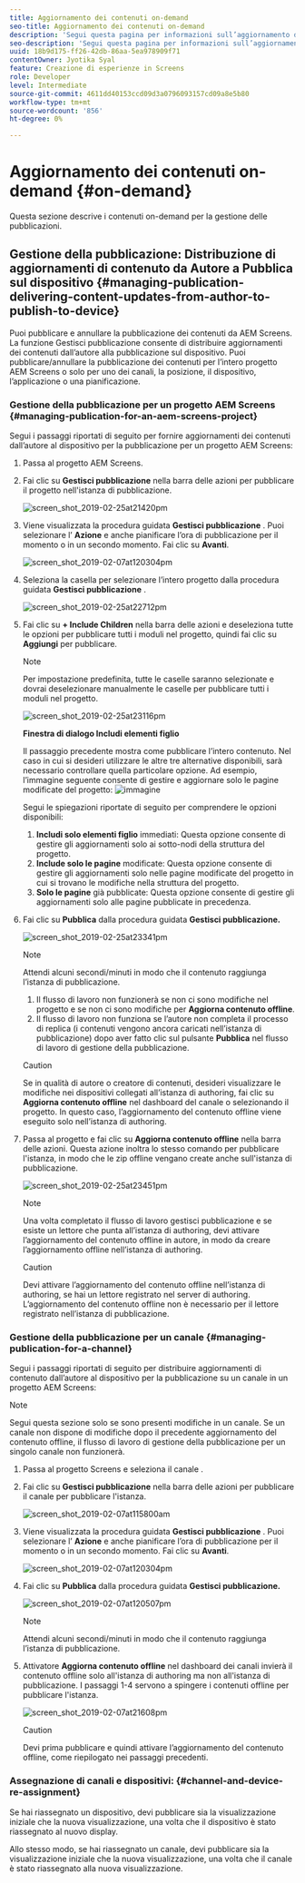 ```yaml
---
title: Aggiornamento dei contenuti on-demand
seo-title: Aggiornamento dei contenuti on-demand
description: 'Segui questa pagina per informazioni sull’aggiornamento dei contenuti on-demand.  '
seo-description: 'Segui questa pagina per informazioni sull’aggiornamento dei contenuti on-demand.  '
uuid: 18b9d175-ff26-42db-86aa-5ea978909f71
contentOwner: Jyotika Syal
feature: Creazione di esperienze in Screens
role: Developer
level: Intermediate
source-git-commit: 4611dd40153ccd09d3a0796093157cd09a8e5b80
workflow-type: tm+mt
source-wordcount: '856'
ht-degree: 0%

---
```



# Aggiornamento dei contenuti on-demand {#on-demand}

Questa sezione descrive i contenuti on-demand per la gestione delle pubblicazioni.

## Gestione della pubblicazione: Distribuzione di aggiornamenti di contenuto da Autore a Pubblica sul dispositivo {#managing-publication-delivering-content-updates-from-author-to-publish-to-device}

Puoi pubblicare e annullare la pubblicazione dei contenuti da AEM Screens. La funzione Gestisci pubblicazione consente di distribuire aggiornamenti dei contenuti dall’autore alla pubblicazione sul dispositivo. Puoi pubblicare/annullare la pubblicazione dei contenuti per l’intero progetto AEM Screens o solo per uno dei canali, la posizione, il dispositivo, l’applicazione o una pianificazione.

### Gestione della pubblicazione per un progetto AEM Screens {#managing-publication-for-an-aem-screens-project}

Segui i passaggi riportati di seguito per fornire aggiornamenti dei contenuti dall’autore al dispositivo per la pubblicazione per un progetto AEM Screens:

1. Passa al progetto AEM Screens.
1. Fai clic su **Gestisci pubblicazione** nella barra delle azioni per pubblicare il progetto nell&#39;istanza di pubblicazione.

   ![screen_shot_2019-02-25at21420pm](assets/screen_shot_2019-02-25at21420pm.png)

1. Viene visualizzata la procedura guidata **Gestisci pubblicazione** . Puoi selezionare l’ **Azione** e anche pianificare l’ora di pubblicazione per il momento o in un secondo momento. Fai clic su **Avanti**.

   ![screen_shot_2019-02-07at120304pm](assets/screen_shot_2019-02-07at120304pm.png)

1. Seleziona la casella per selezionare l’intero progetto dalla procedura guidata **Gestisci pubblicazione** .

   ![screen_shot_2019-02-25at22712pm](assets/screen_shot_2019-02-25at22712pm.png)

1. Fai clic su **+ Include Children** nella barra delle azioni e deseleziona tutte le opzioni per pubblicare tutti i moduli nel progetto, quindi fai clic su **Aggiungi** per pubblicare.

   >[!NOTE]
   >
   >Per impostazione predefinita, tutte le caselle saranno selezionate e dovrai deselezionare manualmente le caselle per pubblicare tutti i moduli nel progetto.

   ![screen_shot_2019-02-25at23116pm](assets/screen_shot_2019-02-25at23116pm.png)

   **Finestra di dialogo Includi elementi figlio**

   Il passaggio precedente mostra come pubblicare l’intero contenuto. Nel caso in cui si desideri utilizzare le altre tre alternative disponibili, sarà necessario controllare quella particolare opzione.
Ad esempio, l’immagine seguente consente di gestire e aggiornare solo le pagine modificate del progetto:
   ![immagine](assets/author-publish-manage.png)

   Segui le spiegazioni riportate di seguito per comprendere le opzioni disponibili:

   1. **Includi solo elementi figlio** immediati: Questa opzione consente di gestire gli aggiornamenti solo ai sotto-nodi della struttura del progetto.
   1. **Include solo le pagine** modificate: Questa opzione consente di gestire gli aggiornamenti solo nelle pagine modificate del progetto in cui si trovano le modifiche nella struttura del progetto.
   1. **Solo le pagine** già pubblicate: Questa opzione consente di gestire gli aggiornamenti solo alle pagine pubblicate in precedenza.


1. Fai clic su **Pubblica** dalla procedura guidata **Gestisci pubblicazione.**

   ![screen_shot_2019-02-25at23341pm](assets/screen_shot_2019-02-25at23341pm.png)

   >[!NOTE]
   >
   >Attendi alcuni secondi/minuti in modo che il contenuto raggiunga l’istanza di pubblicazione.
   >
   >
   >    1. Il flusso di lavoro non funzionerà se non ci sono modifiche nel progetto e se non ci sono modifiche per **Aggiorna contenuto offline**.
   >    1. Il flusso di lavoro non funziona se l’autore non completa il processo di replica (i contenuti vengono ancora caricati nell’istanza di pubblicazione) dopo aver fatto clic sul pulsante **Pubblica** nel flusso di lavoro di gestione della pubblicazione.


   >[!CAUTION]
   >Se in qualità di autore o creatore di contenuti, desideri visualizzare le modifiche nei dispositivi collegati all’istanza di authoring, fai clic su **Aggiorna contenuto offline** nel dashboard del canale o selezionando il progetto. In questo caso, l’aggiornamento del contenuto offline viene eseguito solo nell’istanza di authoring.

1. Passa al progetto e fai clic su **Aggiorna contenuto offline** nella barra delle azioni. Questa azione inoltra lo stesso comando per pubblicare l&#39;istanza, in modo che le zip offline vengano create anche sull&#39;istanza di pubblicazione.

   ![screen_shot_2019-02-25at23451pm](assets/screen_shot_2019-02-25at23451pm.png)


   >[!NOTE]
   >
   >Una volta completato il flusso di lavoro gestisci pubblicazione e se esiste un lettore che punta all’istanza di authoring, devi attivare l’aggiornamento del contenuto offline in autore, in modo da creare l’aggiornamento offline nell’istanza di authoring.

   >[!CAUTION]
   >
   >Devi attivare l’aggiornamento del contenuto offline nell’istanza di authoring, se hai un lettore registrato nel server di authoring. L’aggiornamento del contenuto offline non è necessario per il lettore registrato nell’istanza di pubblicazione.

### Gestione della pubblicazione per un canale {#managing-publication-for-a-channel}

Segui i passaggi riportati di seguito per distribuire aggiornamenti di contenuto dall’autore al dispositivo per la pubblicazione su un canale in un progetto AEM Screens:

>[!NOTE]
>
>Segui questa sezione solo se sono presenti modifiche in un canale. Se un canale non dispone di modifiche dopo il precedente aggiornamento del contenuto offline, il flusso di lavoro di gestione della pubblicazione per un singolo canale non funzionerà.

1. Passa al progetto Screens e seleziona il canale .
1. Fai clic su **Gestisci pubblicazione** nella barra delle azioni per pubblicare il canale per pubblicare l&#39;istanza.

   ![screen_shot_2019-02-07at115800am](assets/screen_shot_2019-02-07at115800am.png)

1. Viene visualizzata la procedura guidata **Gestisci pubblicazione** . Puoi selezionare l’ **Azione** e anche pianificare l’ora di pubblicazione per il momento o in un secondo momento. Fai clic su **Avanti**.

   ![screen_shot_2019-02-07at120304pm](assets/screen_shot_2019-02-07at120304pm.png)

1. Fai clic su **Pubblica** dalla procedura guidata **Gestisci pubblicazione.**

   ![screen_shot_2019-02-07at120507pm](assets/screen_shot_2019-02-07at120507pm.png)

   >[!NOTE]
   >
   >Attendi alcuni secondi/minuti in modo che il contenuto raggiunga l’istanza di pubblicazione.

1. Attivatore **Aggiorna contenuto offline** nel dashboard dei canali invierà il contenuto offline solo all&#39;istanza di authoring ma non all&#39;istanza di pubblicazione. I passaggi 1-4 servono a spingere i contenuti offline per pubblicare l&#39;istanza.

   ![screen_shot_2019-02-07at21608pm](assets/screen_shot_2019-02-07at21608pm.png)

   >[!CAUTION]
   >
   >Devi prima pubblicare e quindi attivare l’aggiornamento del contenuto offline, come riepilogato nei passaggi precedenti.

### Assegnazione di canali e dispositivi: {#channel-and-device-re-assignment}

Se hai riassegnato un dispositivo, devi pubblicare sia la visualizzazione iniziale che la nuova visualizzazione, una volta che il dispositivo è stato riassegnato al nuovo display.

Allo stesso modo, se hai riassegnato un canale, devi pubblicare sia la visualizzazione iniziale che la nuova visualizzazione, una volta che il canale è stato riassegnato alla nuova visualizzazione.